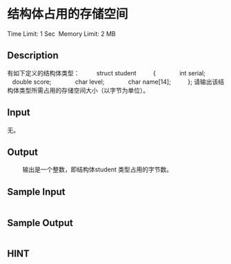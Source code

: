 # 结构体占用的存储空间
Time Limit: 1 Sec  Memory Limit: 2 MB


## Description
有如下定义的结构体类型：
         struct student
         {
             int serial;
             double score;
             char level;
             char name[14];
         };
请输出该结构体类型所需占用的存储空间大小（以字节为单位）。


## Input
无。


## Output
         输出是一个整数，即结构体student 类型占用的字节数。


## Sample Input
```

```
## Sample Output
```

```

## HINT
